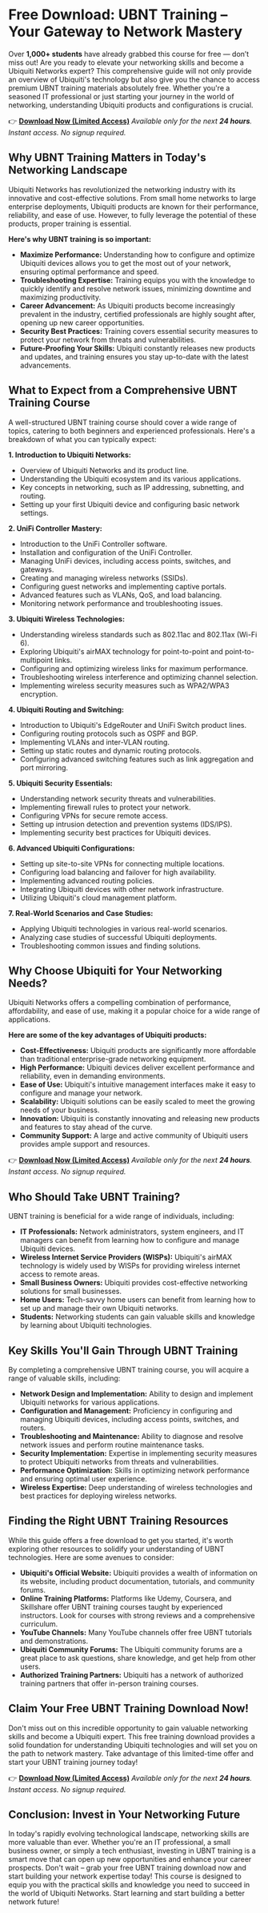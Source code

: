 # Free Download: UBNT Training – Your Gateway to Network Mastery

Over **1,000+ students** have already grabbed this course for free — don’t miss out!
Are you ready to elevate your networking skills and become a Ubiquiti Networks expert? This comprehensive guide will not only provide an overview of Ubiquiti's technology but also give you the chance to access premium UBNT training materials absolutely free. Whether you're a seasoned IT professional or just starting your journey in the world of networking, understanding Ubiquiti products and configurations is crucial.

👉 [**Download Now (Limited Access)**](https://udemywork.com/ubnt-training)
_Available only for the next **24 hours**. Instant access. No signup required._

## Why UBNT Training Matters in Today's Networking Landscape

Ubiquiti Networks has revolutionized the networking industry with its innovative and cost-effective solutions. From small home networks to large enterprise deployments, Ubiquiti products are known for their performance, reliability, and ease of use. However, to fully leverage the potential of these products, proper training is essential.

**Here's why UBNT training is so important:**

*   **Maximize Performance:** Understanding how to configure and optimize Ubiquiti devices allows you to get the most out of your network, ensuring optimal performance and speed.
*   **Troubleshooting Expertise:** Training equips you with the knowledge to quickly identify and resolve network issues, minimizing downtime and maximizing productivity.
*   **Career Advancement:** As Ubiquiti products become increasingly prevalent in the industry, certified professionals are highly sought after, opening up new career opportunities.
*   **Security Best Practices:** Training covers essential security measures to protect your network from threats and vulnerabilities.
*   **Future-Proofing Your Skills:** Ubiquiti constantly releases new products and updates, and training ensures you stay up-to-date with the latest advancements.

## What to Expect from a Comprehensive UBNT Training Course

A well-structured UBNT training course should cover a wide range of topics, catering to both beginners and experienced professionals. Here's a breakdown of what you can typically expect:

**1. Introduction to Ubiquiti Networks:**

*   Overview of Ubiquiti Networks and its product line.
*   Understanding the Ubiquiti ecosystem and its various applications.
*   Key concepts in networking, such as IP addressing, subnetting, and routing.
*   Setting up your first Ubiquiti device and configuring basic network settings.

**2. UniFi Controller Mastery:**

*   Introduction to the UniFi Controller software.
*   Installation and configuration of the UniFi Controller.
*   Managing UniFi devices, including access points, switches, and gateways.
*   Creating and managing wireless networks (SSIDs).
*   Configuring guest networks and implementing captive portals.
*   Advanced features such as VLANs, QoS, and load balancing.
*   Monitoring network performance and troubleshooting issues.

**3. Ubiquiti Wireless Technologies:**

*   Understanding wireless standards such as 802.11ac and 802.11ax (Wi-Fi 6).
*   Exploring Ubiquiti's airMAX technology for point-to-point and point-to-multipoint links.
*   Configuring and optimizing wireless links for maximum performance.
*   Troubleshooting wireless interference and optimizing channel selection.
*   Implementing wireless security measures such as WPA2/WPA3 encryption.

**4. Ubiquiti Routing and Switching:**

*   Introduction to Ubiquiti's EdgeRouter and UniFi Switch product lines.
*   Configuring routing protocols such as OSPF and BGP.
*   Implementing VLANs and inter-VLAN routing.
*   Setting up static routes and dynamic routing protocols.
*   Configuring advanced switching features such as link aggregation and port mirroring.

**5. Ubiquiti Security Essentials:**

*   Understanding network security threats and vulnerabilities.
*   Implementing firewall rules to protect your network.
*   Configuring VPNs for secure remote access.
*   Setting up intrusion detection and prevention systems (IDS/IPS).
*   Implementing security best practices for Ubiquiti devices.

**6. Advanced Ubiquiti Configurations:**

*   Setting up site-to-site VPNs for connecting multiple locations.
*   Configuring load balancing and failover for high availability.
*   Implementing advanced routing policies.
*   Integrating Ubiquiti devices with other network infrastructure.
*   Utilizing Ubiquiti's cloud management platform.

**7. Real-World Scenarios and Case Studies:**

*   Applying Ubiquiti technologies in various real-world scenarios.
*   Analyzing case studies of successful Ubiquiti deployments.
*   Troubleshooting common issues and finding solutions.

## Why Choose Ubiquiti for Your Networking Needs?

Ubiquiti Networks offers a compelling combination of performance, affordability, and ease of use, making it a popular choice for a wide range of applications.

**Here are some of the key advantages of Ubiquiti products:**

*   **Cost-Effectiveness:** Ubiquiti products are significantly more affordable than traditional enterprise-grade networking equipment.
*   **High Performance:** Ubiquiti devices deliver excellent performance and reliability, even in demanding environments.
*   **Ease of Use:** Ubiquiti's intuitive management interfaces make it easy to configure and manage your network.
*   **Scalability:** Ubiquiti solutions can be easily scaled to meet the growing needs of your business.
*   **Innovation:** Ubiquiti is constantly innovating and releasing new products and features to stay ahead of the curve.
*   **Community Support:** A large and active community of Ubiquiti users provides ample support and resources.

👉 [**Download Now (Limited Access)**](https://udemywork.com/ubnt-training)
_Available only for the next **24 hours**. Instant access. No signup required._

## Who Should Take UBNT Training?

UBNT training is beneficial for a wide range of individuals, including:

*   **IT Professionals:** Network administrators, system engineers, and IT managers can benefit from learning how to configure and manage Ubiquiti devices.
*   **Wireless Internet Service Providers (WISPs):** Ubiquiti's airMAX technology is widely used by WISPs for providing wireless internet access to remote areas.
*   **Small Business Owners:** Ubiquiti provides cost-effective networking solutions for small businesses.
*   **Home Users:** Tech-savvy home users can benefit from learning how to set up and manage their own Ubiquiti networks.
*   **Students:** Networking students can gain valuable skills and knowledge by learning about Ubiquiti technologies.

## Key Skills You'll Gain Through UBNT Training

By completing a comprehensive UBNT training course, you will acquire a range of valuable skills, including:

*   **Network Design and Implementation:** Ability to design and implement Ubiquiti networks for various applications.
*   **Configuration and Management:** Proficiency in configuring and managing Ubiquiti devices, including access points, switches, and routers.
*   **Troubleshooting and Maintenance:** Ability to diagnose and resolve network issues and perform routine maintenance tasks.
*   **Security Implementation:** Expertise in implementing security measures to protect Ubiquiti networks from threats and vulnerabilities.
*   **Performance Optimization:** Skills in optimizing network performance and ensuring optimal user experience.
*   **Wireless Expertise:** Deep understanding of wireless technologies and best practices for deploying wireless networks.

## Finding the Right UBNT Training Resources

While this guide offers a free download to get you started, it's worth exploring other resources to solidify your understanding of UBNT technologies. Here are some avenues to consider:

*   **Ubiquiti's Official Website:** Ubiquiti provides a wealth of information on its website, including product documentation, tutorials, and community forums.
*   **Online Training Platforms:** Platforms like Udemy, Coursera, and Skillshare offer UBNT training courses taught by experienced instructors. Look for courses with strong reviews and a comprehensive curriculum.
*   **YouTube Channels:** Many YouTube channels offer free UBNT tutorials and demonstrations.
*   **Ubiquiti Community Forums:** The Ubiquiti community forums are a great place to ask questions, share knowledge, and get help from other users.
*   **Authorized Training Partners:** Ubiquiti has a network of authorized training partners that offer in-person training courses.

## Claim Your Free UBNT Training Download Now!

Don't miss out on this incredible opportunity to gain valuable networking skills and become a Ubiquiti expert. This free training download provides a solid foundation for understanding Ubiquiti technologies and will set you on the path to network mastery. Take advantage of this limited-time offer and start your UBNT training journey today!

👉 [**Download Now (Limited Access)**](https://udemywork.com/ubnt-training)
_Available only for the next **24 hours**. Instant access. No signup required._

## Conclusion: Invest in Your Networking Future

In today's rapidly evolving technological landscape, networking skills are more valuable than ever. Whether you're an IT professional, a small business owner, or simply a tech enthusiast, investing in UBNT training is a smart move that can open up new opportunities and enhance your career prospects. Don't wait – grab your free UBNT training download now and start building your network expertise today! This course is designed to equip you with the practical skills and knowledge you need to succeed in the world of Ubiquiti Networks. Start learning and start building a better network future!
